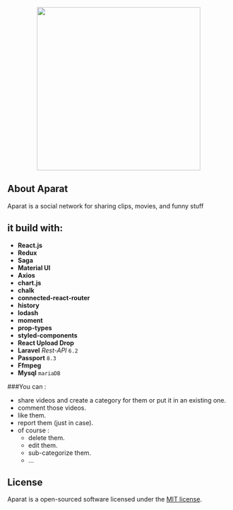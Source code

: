 
<p align="center"><img src="https://cdn.iconscout.com/icon/free/png-256/aparat-569197.png" width="370"></p>

## About Aparat

Aparat is a social network for sharing clips, movies, and funny stuff

## it build with:
- **React.js**
- **Redux**
- **Saga**
- **Material UI**
- **Axios**
- **chart.js**
- **chalk**
- **connected-react-router**
- **history**
- **lodash**
- **moment**
- **prop-types**
- **styled-components**
- **React Upload Drop**
- **Laravel** _Rest-API_ `6.2`
- **Passport** `8.3`
- **Ffmpeg**
- **Mysql** `mariaDB`

###You can :
- share videos and create a category for them or put it in an existing one.
- comment those videos.
- like them.
- report them (just in case).
- of course : 
	- delete them.
	- edit them.
	- sub-categorize them.
	- ...

## License

Aparat is a open-sourced software licensed under the [MIT license](https://opensource.org/licenses/MIT).
